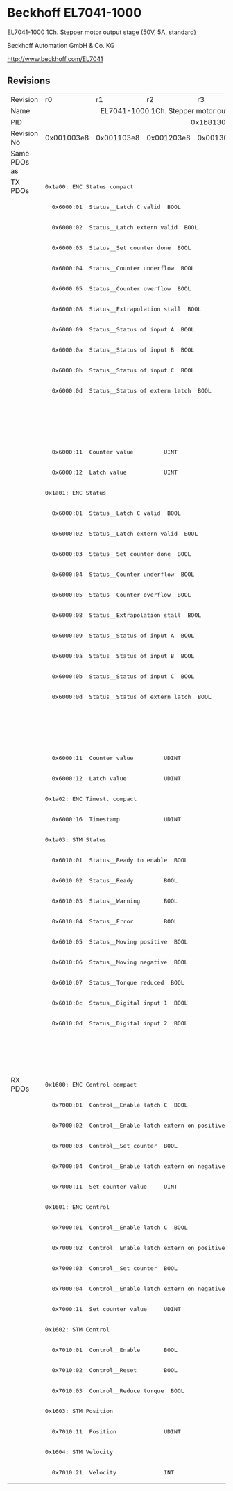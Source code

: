 # Beckhoff EL7041-1000

EL7041-1000 1Ch. Stepper motor output stage (50V, 5A, standard)

Beckhoff Automation GmbH & Co. KG

http://www.beckhoff.com/EL7041

## Revisions
<table>
<tr >
<td>Revision</td>
<td><div class="foo">r0</div></td>
<td><div class="foo">r1</div></td>
<td><div class="foo">r2</div></td>
<td><div class="foo">r3</div></td>
<td><div class="foo">r4</div></td>
<td><div class="foo">r5</div></td>
</tr>
<tr >
<td>Name</td>
<td colspan=6 align="center"><div class="foo">EL7041-1000 1Ch. Stepper motor output stage (50V, 5A, standard)</div></td>
</tr>
<tr >
<td>PID</td>
<td colspan=6 align="center"><div class="foo">0x1b813052</div></td>
</tr>
<tr >
<td>Revision No</td>
<td><div class="foo">0x001003e8</div></td>
<td><div class="foo">0x001103e8</div></td>
<td><div class="foo">0x001203e8</div></td>
<td><div class="foo">0x001303e8</div></td>
<td><div class="foo">0x001403e8</div></td>
<td><div class="foo">0x001503e8</div></td>
</tr>
<tr >
<td>Same PDOs as</td>
<td colspan=6 align="center"><div class="foo"></div></td>
</tr>
<tr class="txpdo pdosection">
<td rowspan=44 valign=top>TX PDOs</td>
<td colspan=6 align="left"><pre>0x1a00: ENC Status compact</pre></td>
<td></td>
</tr>
<tr class="txpdo">
<td colspan=6 align="left"><pre>  0x6000:01  Status__Latch C valid  BOOL</pre></td>
</tr>
<tr class="txpdo">
<td colspan=6 align="left"><pre>  0x6000:02  Status__Latch extern valid  BOOL</pre></td>
</tr>
<tr class="txpdo">
<td colspan=6 align="left"><pre>  0x6000:03  Status__Set counter done  BOOL</pre></td>
</tr>
<tr class="txpdo">
<td colspan=6 align="left"><pre>  0x6000:04  Status__Counter underflow  BOOL</pre></td>
</tr>
<tr class="txpdo">
<td colspan=6 align="left"><pre>  0x6000:05  Status__Counter overflow  BOOL</pre></td>
</tr>
<tr class="txpdo">
<td colspan=6 align="left"><pre>  0x6000:08  Status__Extrapolation stall  BOOL</pre></td>
</tr>
<tr class="txpdo">
<td colspan=6 align="left"><pre>  0x6000:09  Status__Status of input A  BOOL</pre></td>
</tr>
<tr class="txpdo">
<td colspan=6 align="left"><pre>  0x6000:0a  Status__Status of input B  BOOL</pre></td>
</tr>
<tr class="txpdo">
<td colspan=6 align="left"><pre>  0x6000:0b  Status__Status of input C  BOOL</pre></td>
</tr>
<tr class="txpdo">
<td colspan=6 align="left"><pre>  0x6000:0d  Status__Status of extern latch  BOOL</pre></td>
</tr>
<tr class="txpdo">
<td colspan=4 align="left"></td>
<td colspan=2 align="left"><pre>  0x6000:0e  Status__Sync error    BOOL</pre></td>
</tr>
<tr class="txpdo">
<td colspan=4 align="left"></td>
<td colspan=2 align="left"><pre>  0x6000:10  Status__TxPDO Toggle  BOOL</pre></td>
</tr>
<tr class="txpdo">
<td colspan=6 align="left"><pre>  0x6000:11  Counter value         UINT</pre></td>
</tr>
<tr class="txpdo">
<td colspan=6 align="left"><pre>  0x6000:12  Latch value           UINT</pre></td>
</tr>
<tr class="txpdo pdosection">
<td colspan=6 align="left"><pre>0x1a01: ENC Status</pre></td>
</tr>
<tr class="txpdo">
<td colspan=6 align="left"><pre>  0x6000:01  Status__Latch C valid  BOOL</pre></td>
</tr>
<tr class="txpdo">
<td colspan=6 align="left"><pre>  0x6000:02  Status__Latch extern valid  BOOL</pre></td>
</tr>
<tr class="txpdo">
<td colspan=6 align="left"><pre>  0x6000:03  Status__Set counter done  BOOL</pre></td>
</tr>
<tr class="txpdo">
<td colspan=6 align="left"><pre>  0x6000:04  Status__Counter underflow  BOOL</pre></td>
</tr>
<tr class="txpdo">
<td colspan=6 align="left"><pre>  0x6000:05  Status__Counter overflow  BOOL</pre></td>
</tr>
<tr class="txpdo">
<td colspan=6 align="left"><pre>  0x6000:08  Status__Extrapolation stall  BOOL</pre></td>
</tr>
<tr class="txpdo">
<td colspan=6 align="left"><pre>  0x6000:09  Status__Status of input A  BOOL</pre></td>
</tr>
<tr class="txpdo">
<td colspan=6 align="left"><pre>  0x6000:0a  Status__Status of input B  BOOL</pre></td>
</tr>
<tr class="txpdo">
<td colspan=6 align="left"><pre>  0x6000:0b  Status__Status of input C  BOOL</pre></td>
</tr>
<tr class="txpdo">
<td colspan=6 align="left"><pre>  0x6000:0d  Status__Status of extern latch  BOOL</pre></td>
</tr>
<tr class="txpdo">
<td colspan=4 align="left"></td>
<td colspan=2 align="left"><pre>  0x6000:0e  Status__Sync error    BOOL</pre></td>
</tr>
<tr class="txpdo">
<td colspan=4 align="left"></td>
<td colspan=2 align="left"><pre>  0x6000:10  Status__TxPDO Toggle  BOOL</pre></td>
</tr>
<tr class="txpdo">
<td colspan=6 align="left"><pre>  0x6000:11  Counter value         UDINT</pre></td>
</tr>
<tr class="txpdo">
<td colspan=6 align="left"><pre>  0x6000:12  Latch value           UDINT</pre></td>
</tr>
<tr class="txpdo pdosection">
<td colspan=6 align="left"><pre>0x1a02: ENC Timest. compact</pre></td>
</tr>
<tr class="txpdo">
<td colspan=6 align="left"><pre>  0x6000:16  Timestamp             UDINT</pre></td>
</tr>
<tr class="txpdo pdosection">
<td colspan=6 align="left"><pre>0x1a03: STM Status</pre></td>
</tr>
<tr class="txpdo">
<td colspan=6 align="left"><pre>  0x6010:01  Status__Ready to enable  BOOL</pre></td>
</tr>
<tr class="txpdo">
<td colspan=6 align="left"><pre>  0x6010:02  Status__Ready         BOOL</pre></td>
</tr>
<tr class="txpdo">
<td colspan=6 align="left"><pre>  0x6010:03  Status__Warning       BOOL</pre></td>
</tr>
<tr class="txpdo">
<td colspan=6 align="left"><pre>  0x6010:04  Status__Error         BOOL</pre></td>
</tr>
<tr class="txpdo">
<td colspan=6 align="left"><pre>  0x6010:05  Status__Moving positive  BOOL</pre></td>
</tr>
<tr class="txpdo">
<td colspan=6 align="left"><pre>  0x6010:06  Status__Moving negative  BOOL</pre></td>
</tr>
<tr class="txpdo">
<td colspan=6 align="left"><pre>  0x6010:07  Status__Torque reduced  BOOL</pre></td>
</tr>
<tr class="txpdo">
<td colspan=6 align="left"><pre>  0x6010:0c  Status__Digital input 1  BOOL</pre></td>
</tr>
<tr class="txpdo">
<td colspan=6 align="left"><pre>  0x6010:0d  Status__Digital input 2  BOOL</pre></td>
</tr>
<tr class="txpdo">
<td colspan=4 align="left"></td>
<td colspan=2 align="left"><pre>  0x6010:0e  Status__Sync error    BOOL</pre></td>
</tr>
<tr class="txpdo">
<td colspan=4 align="left"></td>
<td colspan=2 align="left"><pre>  0x6010:10  Status__TxPDO Toggle  BOOL</pre></td>
</tr>
<tr class="rxpdo pdosection">
<td rowspan=20 valign=top>RX PDOs</td>
<td colspan=6 align="left"><pre>0x1600: ENC Control compact</pre></td>
<td></td>
</tr>
<tr class="rxpdo">
<td colspan=6 align="left"><pre>  0x7000:01  Control__Enable latch C  BOOL</pre></td>
</tr>
<tr class="rxpdo">
<td colspan=6 align="left"><pre>  0x7000:02  Control__Enable latch extern on positive edge  BOOL</pre></td>
</tr>
<tr class="rxpdo">
<td colspan=6 align="left"><pre>  0x7000:03  Control__Set counter  BOOL</pre></td>
</tr>
<tr class="rxpdo">
<td colspan=6 align="left"><pre>  0x7000:04  Control__Enable latch extern on negative edge  BOOL</pre></td>
</tr>
<tr class="rxpdo">
<td colspan=6 align="left"><pre>  0x7000:11  Set counter value     UINT</pre></td>
</tr>
<tr class="rxpdo pdosection">
<td colspan=6 align="left"><pre>0x1601: ENC Control</pre></td>
</tr>
<tr class="rxpdo">
<td colspan=6 align="left"><pre>  0x7000:01  Control__Enable latch C  BOOL</pre></td>
</tr>
<tr class="rxpdo">
<td colspan=6 align="left"><pre>  0x7000:02  Control__Enable latch extern on positive edge  BOOL</pre></td>
</tr>
<tr class="rxpdo">
<td colspan=6 align="left"><pre>  0x7000:03  Control__Set counter  BOOL</pre></td>
</tr>
<tr class="rxpdo">
<td colspan=6 align="left"><pre>  0x7000:04  Control__Enable latch extern on negative edge  BOOL</pre></td>
</tr>
<tr class="rxpdo">
<td colspan=6 align="left"><pre>  0x7000:11  Set counter value     UDINT</pre></td>
</tr>
<tr class="rxpdo pdosection">
<td colspan=6 align="left"><pre>0x1602: STM Control</pre></td>
</tr>
<tr class="rxpdo">
<td colspan=6 align="left"><pre>  0x7010:01  Control__Enable       BOOL</pre></td>
</tr>
<tr class="rxpdo">
<td colspan=6 align="left"><pre>  0x7010:02  Control__Reset        BOOL</pre></td>
</tr>
<tr class="rxpdo">
<td colspan=6 align="left"><pre>  0x7010:03  Control__Reduce torque  BOOL</pre></td>
</tr>
<tr class="rxpdo pdosection">
<td colspan=6 align="left"><pre>0x1603: STM Position</pre></td>
</tr>
<tr class="rxpdo">
<td colspan=6 align="left"><pre>  0x7010:11  Position              UDINT</pre></td>
</tr>
<tr class="rxpdo pdosection">
<td colspan=6 align="left"><pre>0x1604: STM Velocity</pre></td>
</tr>
<tr class="rxpdo">
<td colspan=6 align="left"><pre>  0x7010:21  Velocity              INT</pre></td>
</tr>
</table>
